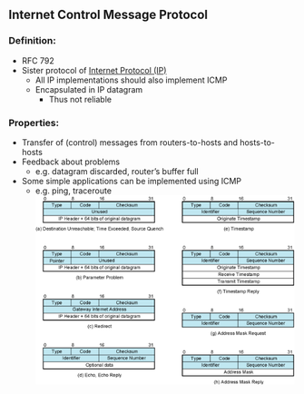 ## Internet Control Message Protocol 

### Definition:
- RFC 792
- Sister protocol of [Internet Protocol (IP)](Internet%20Protocol%20(IP).md)
	- All IP implementations should also implement ICMP
	- Encapsulated in IP datagram
		- Thus not reliable
### Properties:
- Transfer of (control) messages from routers-to-hosts and hosts-to-hosts
- Feedback about problems
	- e.g. datagram discarded, router’s buffer full
- Some simple applications can be implemented using ICMP
	- e.g. ping, traceroute
![](../../Attachments/ICMPMeassageFormats.png)